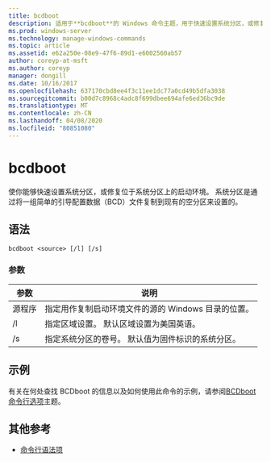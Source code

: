 ```yaml
---
title: bcdboot
description: 适用于**bcdboot**的 Windows 命令主题，用于快速设置系统分区，或修复位于系统分区上的启动环境。
ms.prod: windows-server
ms.technology: manage-windows-commands
ms.topic: article
ms.assetid: e62a250e-08e9-47f6-89d1-e6002560ab57
author: coreyp-at-msft
ms.author: coreyp
manager: dongill
ms.date: 10/16/2017
ms.openlocfilehash: 637170cbd8ee4f3c11ee1dc77a0cd49b5dfa3038
ms.sourcegitcommit: b00d7c8968c4adc8f699dbee694afe6ed36bc9de
ms.translationtype: MT
ms.contentlocale: zh-CN
ms.lasthandoff: 04/08/2020
ms.locfileid: "80851080"
---
```

# <a name="bcdboot"></a>bcdboot

使你能够快速设置系统分区，或修复位于系统分区上的启动环境。 系统分区是通过将一组简单的引导配置数据（BCD）文件复制到现有的空分区来设置的。

## <a name="syntax"></a>语法

```
bcdboot <source> [/l] [/s]
```

### <a name="parameters"></a>参数

| 参数 | 说明 |
| --------- | ----------- |
| 源程序 | 指定用作复制启动环境文件的源的 Windows 目录的位置。 |
| /l | 指定区域设置。 默认区域设置为美国英语。 |
| /s | 指定系统分区的卷号。 默认值为固件标识的系统分区。 |

## <a name="examples"></a><a name=BKMK_examples></a>示例

有关在何处查找 BCDboot 的信息以及如何使用此命令的示例，请参阅[BCDboot 命令行选项](https://docs.microsoft.com/previous-versions/windows/it-pro/windows-8.1-and-8/hh824874(v=win.10)x)主题。

## <a name="additional-references"></a>其他参考

- [命令行语法项](command-line-syntax-key.md)